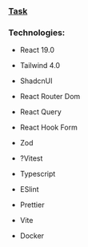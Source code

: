 ### [Task](/Task.md)

### Technologies:

- React 19.0
- Tailwind 4.0
- ShadcnUI
- React Router Dom
- React Query
- React Hook Form
- Zod

- ?Vitest

- Typescript
- ESlint
- Prettier
- Vite

- Docker
